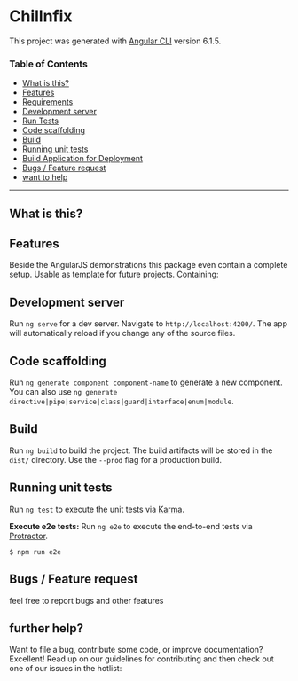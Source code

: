 # Chillnfix

This project was generated with [Angular CLI](https://github.com/angular/angular-cli) version 6.1.5.



### Table of Contents
* [What is this?](#what-is-this)
* [Features](#features)
* [Requirements](#requirements)
* [Development server](#Development-server)
* [Run Tests](#run-tests)
* [Code scaffolding](#Code-scaffolding)
* [Build](#Build)
* [Running unit tests](#run-unit-tests)
* [Build Application for Deployment](#build-application-for-deployment)
* [Bugs / Feature request](#bugs--feature-request)
* [want to help](#want-to-help?)

---

## What is this?


## Features
Beside the AngularJS demonstrations this package even contain a complete setup.
Usable as template for future projects.
Containing:


## Development server

Run `ng serve` for a dev server. Navigate to `http://localhost:4200/`. The app will automatically reload if you change any of the source files.

## Code scaffolding

Run `ng generate component component-name` to generate a new component. You can also use `ng generate directive|pipe|service|class|guard|interface|enum|module`.

## Build

Run `ng build` to build the project. The build artifacts will be stored in the `dist/` directory. Use the `--prod` flag for a production build.

## Running unit tests

Run `ng test` to execute the unit tests via [Karma](https://karma-runner.github.io).

**Execute e2e tests:**
Run `ng e2e` to execute the end-to-end tests via [Protractor](http://www.protractortest.org/).
```SH
$ npm run e2e
```

## Bugs / Feature request
feel free to report bugs and other features

## further help?
Want to file a bug, contribute some code, or improve documentation? Excellent! Read up on our guidelines for contributing and then check out one of our issues in the hotlist:

